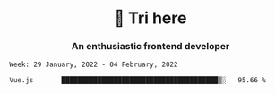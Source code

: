 <h1 align="center">👋 Tri here</h1>
<h3 align="center">An enthusiastic frontend developer</h3>

<!--START_SECTION:waka-->
```text
Week: 29 January, 2022 - 04 February, 2022

Vue.js       ███████████████████████████████████████▒░   95.66 % 
```
<!--END_SECTION:waka-->
